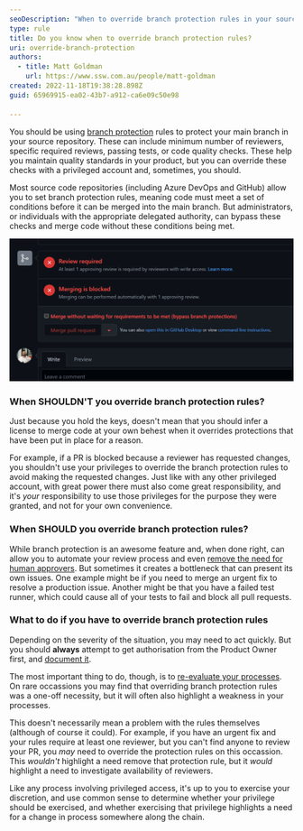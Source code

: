 ```yaml
---
seoDescription: "When to override branch protection rules in your source repository, and why you should exercise caution when doing so."
type: rule
title: Do you know when to override branch protection rules?
uri: override-branch-protection
authors:
  - title: Matt Goldman
    url: https://www.ssw.com.au/people/matt-goldman
created: 2022-11-18T19:38:28.898Z
guid: 65969915-ea02-43b7-a912-ca6e09c50e98

---
```


You should be using [branch protection](/use-branch-protection) rules to protect your main branch in your source repository. These can include minimum number of reviewers, specific required reviews, passing tests, or code quality checks. These help you maintain quality standards in your product, but you can override these checks with a privileged account and, sometimes, you should.

<!--endintro-->

Most source code repositories (including Azure DevOps and GitHub) allow you to set branch protection rules, meaning code must meet a set of conditions before it can be merged into the main branch. But administrators, or individuals with the appropriate delegated authority, can bypass these checks and merge code without these conditions being met.

![Figure: A Pull Request in GitHub that has not met the requirements of the branch protection rule. However, as the person viewing this is a repository administrator, an option is available to bypass the branch rules and merge the code](bypass-rule.png)

### When SHOULDN'T you override branch protection rules?

Just because you hold the keys, doesn't mean that you should infer a license to merge code at your own behest when it overrides protections that have been put in place for a reason.    
    
For example, if a PR is blocked because a reviewer has requested changes, you shouldn't use your privileges to override the branch protection rules to avoid making the requested changes. Just like with any other privileged account, with great power there must also come great responsibility, and it's _your_ responsibility to use those privileges for the purpose they were granted, and not for your own convenience.

### When SHOULD you override branch protection rules?

While branch protection is an awesome feature and, when done right, can allow you to automate your review process and even [remove the need for human approvers](https://jeroenmols.com/blog/2022/02/23/pull-request-reviews/). But sometimes it creates a bottleneck that can present its own issues. One example might be if you need to merge an urgent fix to resolve a production issue. Another might be that you have a failed test runner, which could cause all of your tests to fail and block all pull requests.

### What to do if you have to override branch protection rules

Depending on the severity of the situation, you may need to act quickly. But you should **always** attempt to get authorisation from the Product Owner first, and [document it](/as-per-our-conversation-emails).    
    
The most important thing to do, though, is to [re-evaluate your processes](/do-you-evaluate-the-processes). On rare occassions you may find that overriding branch protection rules was a one-off necessity, but it will often also highlight a weakness in your processes.    
    
This doesn't necessarily mean a problem with the rules themselves (although of course it could). For example, if you have an urgent fix and your rules require at least one reviewer, but you can't find anyone to review your PR, you _may_ need to override the protection rules on this occassion. This _wouldn't_ highlight a need remove that protection rule, but it _would_ highlight a need to investigate availability of reviewers.    
        
Like any process involving privileged access, it's up to you to exercise your discretion, and use common sense to determine whether your privilege should be exercised, and whether exercising that privilege highlights a need for a change in process somewhere along the chain.
